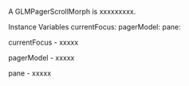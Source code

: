 A GLMPagerScrollMorph is xxxxxxxxx.Instance Variables	currentFocus:		<Object>	pagerModel:		<Object>	pane:		<Object>currentFocus	- xxxxxpagerModel	- xxxxxpane	- xxxxx